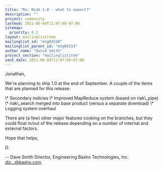 ```yaml
---
title: "Re: Riak 1.0 - what to expect?"
description: ""
project: community
lastmod: 2011-08-04T11:07:09-07:00
sitemap:
  priority: 0.2
layout: mailinglistitem
mailinglist_id: "msg04228"
mailinglist_parent_id: "msg04214"
author_name: "David Smith"
project_section: "mailinglistitem"
sent_date: 2011-08-04T11:07:09-07:00
---
```



Jonathan,

We're planning to ship 1.0 at the end of September. A couple of the items
that are planned for this release:

\\* Secondary indicies
\\* Improved MapReduce system (based on riak\\_pipe)
\\* riak\\_search merged into base product (versus a separate download)
\\* Logging system overhaul

There are (a few) other major features cooking on the branches, but they
could float in/out of the release depending on a number of internal and
external factors.

Hope that helps,

D.

-- 
Dave Smith
Director, Engineering
Basho Technologies, Inc.
diz...@basho.com

